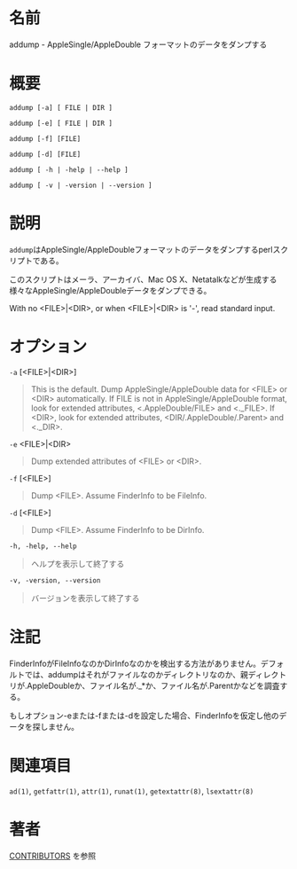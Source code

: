# 名前

addump - AppleSingle/AppleDouble フォーマットのデータをダンプする

# 概要

`addump [-a] [ FILE | DIR ]`

`addump [-e] [ FILE | DIR ]`

`addump [-f] [FILE]`

`addump [-d] [FILE]`

`addump [ -h | -help | --help ]`

`addump [ -v | -version | --version ]`

# 説明

`addump`はAppleSingle/AppleDoubleフォーマットのデータをダンプするperlスクリプトである。

このスクリプトはメーラ、アーカイバ、Mac OS
X、Netatalkなどが生成する様々なAppleSingle/AppleDoubleデータをダンプできる。

With no <FILE\>|<DIR\>, or when <FILE\>|<DIR\> is '-', read standard
input.

# オプション

`-a` \[<FILE\>|<DIR\>\]

> This is the default. Dump AppleSingle/AppleDouble data for <FILE\> or
<DIR\> automatically. If FILE is not in AppleSingle/AppleDouble format,
look for extended attributes, <.AppleDouble/FILE\> and <.\_FILE\>. If
<DIR\>, look for extended attributes, <DIR/.AppleDouble/.Parent\> and
<.\_DIR\>.

`-e` <FILE\>|<DIR\>

> Dump extended attributes of <FILE\> or <DIR\>.

`-f` \[<FILE\>\]

> Dump <FILE\>. Assume FinderInfo to be FileInfo.

`-d` \[<FILE\>\]

> Dump <FILE\>. Assume FinderInfo to be DirInfo.

`-h, -help, --help`

> ヘルプを表示して終了する

`-v, -version, --version`

> バージョンを表示して終了する

# 注記

FinderInfoがFileInfoなのかDirInfoなのかを検出する方法がありません。デフォルトでは、addumpはそれがファイルなのかディレクトリなのか、親ディレクトリが.AppleDoubleか、ファイル名が.\_\*か、ファイル名が.Parentかなどを調査する。

もしオプション-eまたは-fまたは-dを設定した場合、FinderInfoを仮定し他のデータを探しません。

# 関連項目

`ad(1)`, `getfattr(1)`, `attr(1)`, `runat(1)`, `getextattr(8)`,
`lsextattr(8)`

# 著者

[CONTRIBUTORS](https://netatalk.io/contributors) を参照
